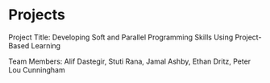 # Projects

Project Title: Developing Soft and Parallel Programming Skills Using Project-Based Learning

Team Members: Alif Dastegir, Stuti Rana, Jamal Ashby, Ethan Dritz, Peter Lou Cunningham

